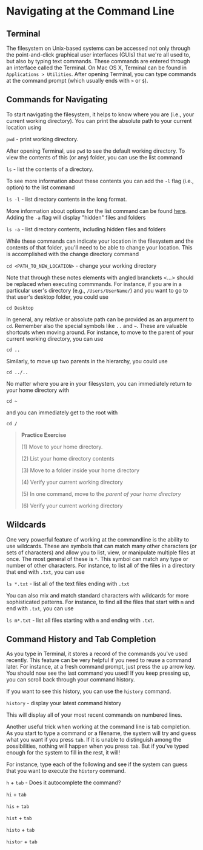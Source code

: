 # Navigating at the Command Line

## Terminal

The filesystem on Unix-based systems can be accessed not only through the point-and-click graphical user interfaces (GUIs) that we're all used to, but also by typing text commands. These commands are entered through an interface called the Terminal. On Mac OS X, Terminal can be found in `Applications > Utilities`. After opening Terminal, you can type commands at the command prompt (which usually ends with `>` or `$`).

## Commands for Navigating

To start navigating the filesystem, it helps to know where you are (i.e., your current working directory). You can print the absolute path to your current location using

`pwd` - print working directory.

After opening Terminal, use `pwd` to see the default working directory. To view the contents of this (or any) folder, you can use the list command

`ls` - list the contents of a directory.

To see more information about these contents you can add the `-l` flag (i.e., option) to the list command

`ls -l` - list directory contents in the long format.

More information about options for the list command can be found [here](https://en.wikipedia.org/wiki/Ls). Adding the `-a` flag will display "hidden" files and folders

`ls -a` - list directory contents, including hidden files and folders

While these commands can indicate your location in the filesystem and the contents of that folder, you'll need to be able to change your location. This is accomplished with the change directory command

`cd <PATH_TO_NEW_LOCATION>` - change your working directory

Note that through these notes elements with angled branckets <...> should be replaced when executing commmands. For instance, if you are in a particular user's directory (e.g., `/Users/UserName/`) and you want to go to that user's desktop folder, you could use

`cd Desktop`

In general, any relative or absolute path can be provided as an argument to `cd`. Remember also the special symbols like `..` and `~`. These are valuable shortcuts when moving around. For instance, to move to the parent of your current working directory, you can use

`cd ..`

Similarly, to move up two parents in the hierarchy, you could use

`cd ../..`

No matter where you are in your filesystem, you can immediately return to your home directory with

`cd ~`

and you can immediately get to the root with

`cd /`

> __Practice Exercise__
>
> (1) Move to your home directory.
>
> (2) List your home directory contents
>
> (3) Move to a folder inside your home directory
>
> (4) Verify your current working directory
>
> (5) In one command, move to the _parent of your home directory_
>
> (6) Verify your current working directory

## Wildcards

One very powerful feature of working at the commandline is the ability to use wildcards. These are symbols that can match many other characters (or sets of characters) and allow you to list, view, or manipulate multiple files at once. The most general of these is `*`. This symbol can match any type or number of other characters. For instance, to list all of the files in a directory that end with `.txt`, you can use

`ls *.txt` - list all of the text files ending with `.txt`

You can also mix and match standard characters with wildcards for more sophisticated patterns. For instance, to find all the files that start with `m` and end with `.txt`, you can use

`ls m*.txt` - list all files starting with `m` and ending with `.txt`.

## Command History and Tab Completion

As you type in Terminal, it stores a record of the commands you've used recently. This feature can be very helpful if you need to reuse a command later. For instance, at a fresh command prompt, just press the up arrow key. You should now see the last command you used! If you keep pressing up, you can scroll back through your command history.

If you want to see this history, you can use the `history` command. 

`history` - display your latest command history

This will display all of your most recent commands on numbered lines.

Another useful trick when working at the command line is tab completion. As you start to type a command or a filename, the system will try and guess what you want if you press `tab`. If it is unable to distinguish among the possibilities, nothing will happen when you press `tab`. But if you've typed enough for the system to fill in the rest, it will!

For instance, type each of the following and see if the system can guess that you want to execute the `history` command.

`h` + `tab` - Does it autocomplete the command?

`hi` + `tab`

`his` + `tab`

`hist` + `tab`

`histo` + `tab`

`histor` + `tab`

